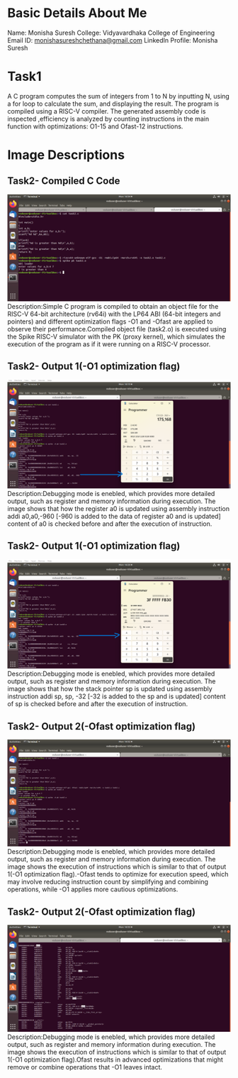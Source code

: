 # Basic Details About Me
Name: Monisha Suresh
College: Vidyavardhaka College of Engineering
Email ID: monishasureshchethana@gmail.com
LinkedIn Profile: Monisha Suresh

# Task1
A C program computes the sum of integers from 1 to N by inputting N, using a for loop to calculate the sum, and displaying the result. The program is compiled using a RISC-V compiler. The generated assembly code is inspected ,efficiency is analyzed by counting instructions in the main function with optimizations: O1-15 and Ofast-12 instructions.
# Image Descriptions

## Task2- Compiled C Code
![Compiled C code](task2/compiled_c_code.png)
Description:Simple C program is compiled to obtain an object file for the RISC-V 64-bit architecture (rv64i) with the LP64 ABI (64-bit integers and pointers) and different optimization flags -O1 and -Ofast are applied to observe their performance.Compiled object file (task2.o) is executed using the Spike RISC-V simulator with the PK (proxy kernel), which simulates the execution of the program as if it were running on a RISC-V processor.

## Task2- Output 1(-O1 optimization flag)
![Compiled C code](task2/O1_1.png)
Description:Debugging mode is enebled, which provides more detailed output, such as register and memory information during execution. The image shows that how the register a0 is updated using assembly instruction addi a0,a0,-960 [-960 is added to the data of register a0 and is updated] content of a0 is checked before and after the execution of instruction.

## Task2- Output 1(-O1 optimization flag)
![Compiled C code](task2/O1_2.png)
Description:Debugging mode is enebled, which provides more detailed output, such as register and memory information during execution. The image shows that how the stack pointer sp is updated using assembly instruction addi sp, sp, -32 [-32 is added to the sp and is updated] content of sp is checked before and after the execution of instruction.

## Task2- Output 2(-Ofast optimization flag)
![Compiled C code](task2/Ofast_1.png)
Description:Debugging mode is enebled, which provides more detailed output, such as register and memory information during execution. The image shows the execution of instructions which is similar to that of output 1(-O1 optimization flag).-Ofast tends to optimize for execution speed, which may involve reducing instruction count by simplifying and combining operations, while -O1 applies more cautious optimizations.

## Task2- Output 2(-Ofast optimization flag)
![Compiled C code](task2/Ofast_2.png)
Description:Debugging mode is enebled, which provides more detailed output, such as register and memory information during execution. The image shows the execution of instructions which is similar to that of output 1(-O1 optimization flag).Ofast results in advanced optimizations that might remove or combine operations that -O1 leaves intact.
